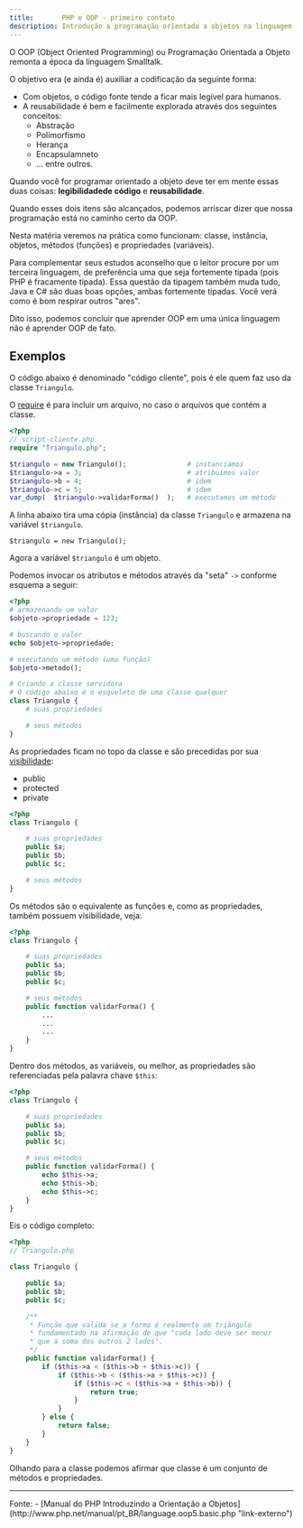 ```yaml
---
title:       PHP e OOP - primeiro contato
description: Introdução a programação orientada a objetos na linguagem PHP
---
```



O OOP (Object Oriented Programming) ou Programação Orientada a Objeto remonta a época da linguagem Smalltalk.

O objetivo era (e ainda é) auxiliar a codificação da seguinte forma:

- Com objetos, o código fonte tende a ficar mais legível para humanos.
- A reusabilidade é bem e facilmente explorada através dos seguintes conceitos:
  - Abstração
  - Polimorfismo
  - Herança
  - Encapsulamneto
  - ... entre outros.

Quando você for programar orientado a objeto deve ter em mente essas duas coisas: __legibilidadede código__ e __reusabilidade__.

Quando esses dois itens são alcançados, podemos arriscar dizer que nossa programação está no caminho certo da OOP.

Nesta matéria veremos na prática como funcionam: classe, instância, objetos, métodos (funções) e propriedades (variáveis).

Para complementar seus estudos aconselho que o leitor procure por um terceira linguagem, de preferência uma que seja 
fortemente tipada (pois PHP é fracamente tipada). Essa questão da tipagem também muda tudo, Java e C# são duas boas 
opções, ambas fortemente tipadas. Você verá como é bom respirar outros "ares".

Dito isso, podemos concluir que aprender OOP em uma única linguagem não é aprender OOP de fato.


Exemplos
---

O código abaixo é denominado "código cliente", pois é ele quem faz uso da classe `Triangulo`.

O [require](/php/refs/require/) é para incluir um arquivo, no caso o arquivos que contém a classe.


```php
<?php
// script-cliente.php
require "Triangulo.php";

$triangulo = new Triangulo();               # instanciamos
$triangulo->a = 3;                          # atribuímos valor
$triangulo->b = 4;                          # idem
$triangulo->c = 5;                          # idem
var_dump(  $triangulo->validarForma()  );   # executamos um método
```

A linha abaixo tira uma cópia (instância) da classe `Triangulo` e armazena na variável `$triangulo`.

    $triangulo = new Triangulo();

Agora a variável `$triangulo` é um objeto.

Podemos invocar os atributos e métodos através da "seta" `->` conforme esquema a seguir:

```php
<?php
# armazenando um valor
$objeto->propriedade = 123;

# buscando o valor
echo $objeto->propriedade;

# executando um método (uma função)
$objeto->metodo();

# Criando a classe servidora
# O código abaixo é o esqueleto de uma classe qualquer
class Triangulo {
    # suas propriedades

    # seus métodos
}
```

As propriedades ficam no topo da classe e são precedidas por sua [visibilidade](/php/oop-visibilidade/):

- public
- protected
- private

```php
<?php
class Triangulo {

    # suas propriedades
    public $a;
    public $b;
    public $c;

    # seus métodos
}
```


Os métodos são o equivalente as funções e, como as propriedades, também possuem visibilidade, veja:

```php
<?php
class Triangulo {

    # suas propriedades
    public $a;
    public $b;
    public $c;

    # seus métodos
    public function validarForma() {
        ...
        ...
        ...
    }
}
```

Dentro dos métodos, as variáveis, ou melhor, as propriedades são referenciadas pela palavra chave `$this`:

```php
<?php
class Triangulo {

    # suas propriedades
    public $a;
    public $b;
    public $c;

    # seus métodos
    public function validarForma() {
        echo $this->a;
        echo $this->b;
        echo $this->c;
    }
}
```

Eis o código completo:


```php
<?php
// Triangulo.php

class Triangulo {

    public $a;
    public $b;
    public $c;

    /**
     * Função que valida se a forma é realmente um triângulo
     * fundamentado na afirmação de que "cada lado deve ser menor
     * que a soma dos outros 2 lados".
     */
    public function validarForma() {
        if ($this->a < ($this->b + $this->c)) {
            if ($this->b < ($this->a + $this->c)) {
                if ($this->c < ($this->a + $this->b)) {
                    return true;
                }
            }
        } else {
            return false;
        }
    }
}
```

Olhando para a classe podemos afirmar que classe é um conjunto de métodos e propriedades.

<hr>
Fonte:
- [Manual do PHP Introduzindo a Orientação a Objetos](http://www.php.net/manual/pt_BR/language.oop5.basic.php "link-externo")